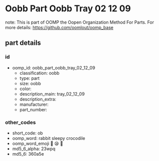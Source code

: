 # Oobb Part Oobb Tray 02 12 09  

note: This is part of OOMP the Oopen Organization Method For Parts. For more details: https://github.com/oomlout/oomp_base

##  part details





### id
* oomp_id: oobb_part_oobb_tray_02_12_09
  * classification: oobb
  * type: part
  * size: oobb
  * color: 
  * description_main: tray_02_12_09
  * description_extra: 
  * manufacturer: 
  * part_number: 

### other_codes
* short_code: ob
* oomp_word: rabbit sleepy crocodile
* oomp_word_emoji :rabbit: :sleepy: :crocodile:
* md5_6_alpha: 23wpq
* md5_6: 360a5e